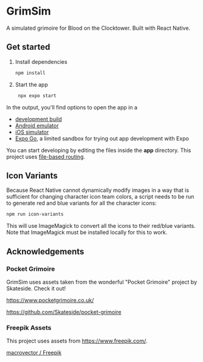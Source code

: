 # GrimSim

A simulated grimoire for Blood on the Clocktower.
Built with React Native.

## Get started

1. Install dependencies

   ```bash
   npm install
   ```

2. Start the app

   ```bash
    npx expo start
   ```

In the output, you'll find options to open the app in a

- [development build](https://docs.expo.dev/develop/development-builds/introduction/)
- [Android emulator](https://docs.expo.dev/workflow/android-studio-emulator/)
- [iOS simulator](https://docs.expo.dev/workflow/ios-simulator/)
- [Expo Go](https://expo.dev/go), a limited sandbox for trying out app development with Expo

You can start developing by editing the files inside the **app** directory. This project
uses [file-based routing](https://docs.expo.dev/router/introduction).

## Icon Variants

Because React Native cannot dynamically modify images in a way that is sufficient for changing character icon team
colors, a script needs to be run to generate red and blue variants for all the character icons:

```bash
npm run icon-variants
```

This will use ImageMagick to convert all the icons to their red/blue variants. Note that ImageMagick must be installed
locally for this to work.

## Acknowledgements

### Pocket Grimoire

GrimSim uses assets taken from the wonderful "Pocket Grimoire" project by Skateside.
Check it out!

https://www.pocketgrimoire.co.uk/

https://github.com/Skateside/pocket-grimoire

### Freepik Assets

This project uses assets from https://www.freepik.com/.

[macrovector / Freepik](http://www.freepik.com)
